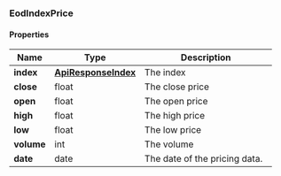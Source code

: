 

[//]: # (CLASS:EodIndexPrice)

[//]: # (KIND:object)

### EodIndexPrice

#### Properties

[//]: # (START_DEFINITION)

Name | Type | Description
------------ | ------------- | -------------
**index** | [**ApiResponseIndex**](ApiResponseIndex.md) | The index &nbsp;
**close** | float | The close price &nbsp;
**open** | float | The open price &nbsp;
**high** | float | The high price &nbsp;
**low** | float | The low price &nbsp;
**volume** | int | The volume &nbsp;
**date** | date | The date of the pricing data. &nbsp;

[//]: # (END_DEFINITION)


[//]: # (CONTAINED_CLASS:ApiResponseIndex)



